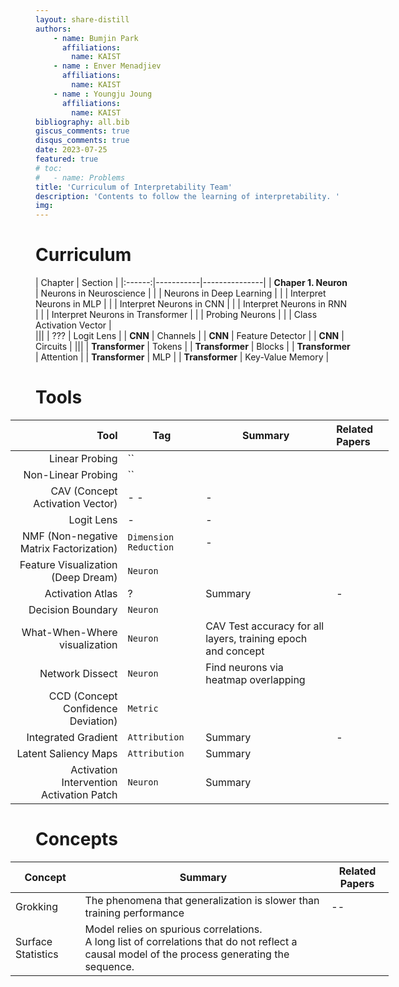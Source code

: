 ```yaml
---
layout: share-distill
authors: 
    - name: Bumjin Park
      affiliations:
        name: KAIST
    - name : Enver Menadjiev
      affiliations:
        name: KAIST
    - name : Youngju Joung
      affiliations:
        name: KAIST
bibliography: all.bib
giscus_comments: true
disqus_comments: true
date: 2023-07-25
featured: true
# toc:
#   - name: Problems
title: 'Curriculum of Interpretability Team'
description: 'Contents to follow the learning of interpretability. '
img:
---
```



# Curriculum 


| Chapter |  Section |
|:------:|-----------|---------------|
| **Chaper 1. Neuron** | Neurons in Neuroscience |
|     |  Neurons in Deep Learning |
|     |  Interpret Neurons in MLP |
|     |  Interpret Neurons in CNN |
|     |  Interpret Neurons in RNN |
|     |  Interpret Neurons in Transformer |
|     | Probing Neurons | 
|     | Class Activation Vector |  
|||
|  ???   |  Logit Lens |
| **CNN** | Channels | 
| **CNN** | Feature Detector | 
| **CNN** | Circuits | 
|||
| **Transformer**       |   Tokens      | 
| **Transformer**       |   Blocks      | 
| **Transformer**       |   Attention         | 
| **Transformer**       |   MLP               | 
| **Transformer**       |   Key-Value Memory  | 




# Tools 

<div style="display:block; grid-column:middle; width:120%;margin-left:-40px;padding-right:50px;" markdown="1" >
<!-- <div style="display:block;  width:100%" markdown="1" > -->

| Tool | Tag |   Summary  | Related Papers |
|-----:|-----------|---------------|:---| 
| Linear Probing | `` |  |   <d-cite key="mcgrath2022acquisition"/><d-cite key="li2022emergent"/>  | 
| Non-Linear Probing | `` |  |   <d-cite key="li2022emergent"/>  | 
| CAV (Concept Activation Vector) |  - - | - |  <d-cite key="mcgrath2022acquisition"/> |
| Logit Lens | - | - | 
| NMF (Non-negative Matrix Factorization) | `Dimension Reduction`  | - | 
| Feature Visualization (Deep Dream) |  `Neuron` |
| Activation Atlas |   ? | Summary | - |
| Decision Boundary |  `Neuron`  | 
| What-When-Where visualization  | `Neuron` | CAV Test accuracy  for all layers, training epoch and concept    | <d-cite key="mcgrath2022acquisition"/> | 
| Network Dissect | `Neuron`  | Find neurons via heatmap overlapping | |
| CCD (Concept Confidence Deviation) |`Metric` |  | <d-cite key="patel2023conceptbed"/>| 
| Integrated Gradient | `Attribution`| Summary | - | 
| Latent Saliency Maps | `Attribution` |  Summary  | <d-cite key="li2022emergent"/>  | 
| Activation Intervention <br> Activation Patch | `Neuron` | Summary | <d-cite key="li2022emergent"/><d-cite key="meng2022locating"/>  | 



</div>


# Concepts 

<div style="display:block; grid-column:middle; width:120%;margin-left:-40px;padding-right:50px;" markdown="1" >

| Concept | Summary | Related Papers | 
| --------|--------|--------|
| Grokking | The phenomena that generalization is slower than training performance|  -- |
| Surface Statistics | Model relies on spurious correlations.  <br> A long list of correlations that do not reflect a causal model of the process generating the sequence. |  <d-cite key="li2022emergent"/> | 


</div>

